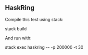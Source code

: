 HaskRing
--------

Compile this test using stack:

stack build

And run with:

stack exec haskring --  -p 200000 -t 30
